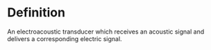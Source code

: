 # Definition

An electroacoustic transducer which receives an acoustic signal and
delivers a corresponding electric signal.
